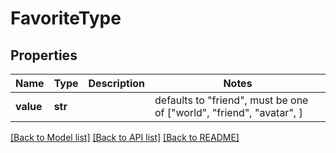 # FavoriteType


## Properties
Name | Type | Description | Notes
------------ | ------------- | ------------- | -------------
**value** | **str** |  | defaults to "friend",  must be one of ["world", "friend", "avatar", ]

[[Back to Model list]](../README.md#documentation-for-models) [[Back to API list]](../README.md#documentation-for-api-endpoints) [[Back to README]](../README.md)


